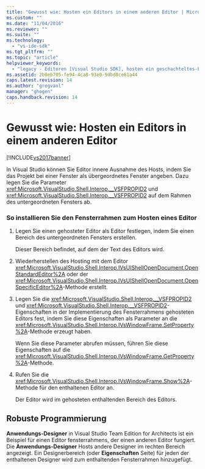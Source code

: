 ```yaml
---
title: "Gewusst wie: Hosten ein Editors in einem anderen Editor | Microsoft Docs"
ms.custom: ""
ms.date: "11/04/2016"
ms.reviewer: ""
ms.suite: ""
ms.technology: 
  - "vs-ide-sdk"
ms.tgt_pltfrm: ""
ms.topic: "article"
helpviewer_keywords: 
  - "legacy - Editoren [Visual Studio SDK], hosten ein geschachteltes-Editors"
ms.assetid: 2b0eb705-fe94-4ca8-93e0-9dbd8ce61a44
caps.latest.revision: 14
ms.author: "gregvanl"
manager: "ghogen"
caps.handback.revision: 14
---
```

# Gewusst wie: Hosten ein Editors in einem anderen Editor
[!INCLUDE[vs2017banner](../code-quality/includes/vs2017banner.md)]

In Visual Studio können Sie Editor innere Ausnahme des Hosts, indem Sie das Projekt bei einer Fenster als übergeordnetes Fenster angeben.  Dazu legen Sie die Parameter <xref:Microsoft.VisualStudio.Shell.Interop.__VSFPROPID2> und <xref:Microsoft.VisualStudio.Shell.Interop.__VSFPROPID2> auf dem Rahmen des untergeordneten Fensters ab.  
  
### So installieren Sie den Fensterrahmen zum Hosten eines Editor  
  
1.  Legen Sie einen gehosteter Editor als Editor festlegen, indem Sie einen Bereich des untergeordneten Fensters erstellen.  
  
     Dieser Bereich befindet, auf dem der Text des Editors wird.  
  
2.  Wiederherstellen des Hosting mit dem Editor <xref:Microsoft.VisualStudio.Shell.Interop.IVsUIShellOpenDocument.OpenStandardEditor%2A> oder der <xref:Microsoft.VisualStudio.Shell.Interop.IVsUIShellOpenDocument.OpenSpecificEditor%2A>\-Methode erstellt.  
  
3.  Legen Sie die <xref:Microsoft.VisualStudio.Shell.Interop.__VSFPROPID2> und <xref:Microsoft.VisualStudio.Shell.Interop.__VSFPROPID2>\-Eigenschaften in der Implementierung des Fensterrahmens gehosteten Editors fest, indem Sie diese Eigenschaften als Parameter an die <xref:Microsoft.VisualStudio.Shell.Interop.IVsWindowFrame.SetProperty%2A>\-Methode erzeugt haben.  
  
     Wenn Sie diese Parameter abrufen müssen, führen Sie diese Eigenschaften auf die <xref:Microsoft.VisualStudio.Shell.Interop.IVsWindowFrame.GetProperty%2A>\-Methode.  
  
4.  Rufen Sie die <xref:Microsoft.VisualStudio.Shell.Interop.IVsWindowFrame.Show%2A>\-Methode für den enthaltenen Editor an.  
  
     Der Editor wird im gehosteten enthaltenden Bereich des Editors.  
  
## Robuste Programmierung  
 **Anwendungs\-Designer** in Visual Studio Team Edition for Architects ist ein Beispiel für einen Editor fensterrahmens, der einen anderen Editor fungiert.  Die **Anwendungs\-Designer** Hosts andere Designer im rechten Bereich angezeigt.  Ein Designerbereich \(oder **Eigenschaften** Seite\) für jeden der enthaltenen Designer wird zum enthaltenden Fensterrahmen hinzugefügt.